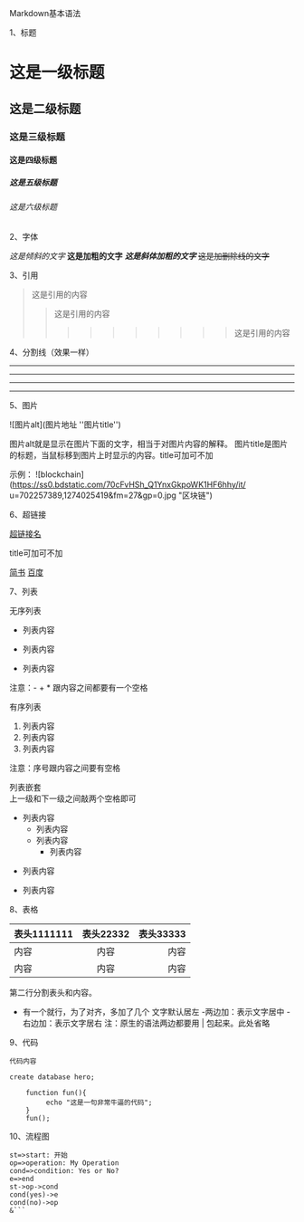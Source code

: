 Markdown基本语法  


1、标题

# 这是一级标题
## 这是二级标题
### 这是三级标题
#### 这是四级标题
##### 这是五级标题
###### 这是六级标题
   

2、字体  

*这是倾斜的文字*
**这是加粗的文字**
***这是斜体加粗的文字***
~~这是加删除线的文字~~


3、引用  

>这是引用的内容
>>这是引用的内容
>>>>>>>>>>这是引用的内容


4、分割线（效果一样）

---
----
***
*****


5、图片

![图片alt](图片地址 ''图片title'')

图片alt就是显示在图片下面的文字，相当于对图片内容的解释。
图片title是图片的标题，当鼠标移到图片上时显示的内容。title可加可不加

示例：
![blockchain](https://ss0.bdstatic.com/70cFvHSh_Q1YnxGkpoWK1HF6hhy/it/
u=702257389,1274025419&fm=27&gp=0.jpg "区块链")


6、超链接

[超链接名](超链接地址 "超链接title")

title可加可不加

[简书](http://jianshu.com)
[百度](http://baidu.com)


7、列表

无序列表
- 列表内容
+ 列表内容
* 列表内容

注意：- + * 跟内容之间都要有一个空格

有序列表
1. 列表内容
2. 列表内容
3. 列表内容

注意：序号跟内容之间要有空格

列表嵌套  
    上一级和下一级之间敲两个空格即可
- 列表内容
  - 列表内容
  + 列表内容
    * 列表内容
+ 列表内容
* 列表内容


8、表格

表头1111111|表头22332|表头33333
:-|:-:|-:
内容|内容|内容
内容|内容|内容

第二行分割表头和内容。
- 有一个就行，为了对齐，多加了几个
文字默认居左
-两边加：表示文字居中
-右边加：表示文字居右
注：原生的语法两边都要用 | 包起来。此处省略


9、代码

`代码内容`

```
create database hero;
```

```
    function fun(){
         echo "这是一句非常牛逼的代码";
    }
    fun();
```


10、流程图

```flow
st=>start: 开始
op=>operation: My Operation
cond=>condition: Yes or No?
e=>end
st->op->cond
cond(yes)->e
cond(no)->op
&```